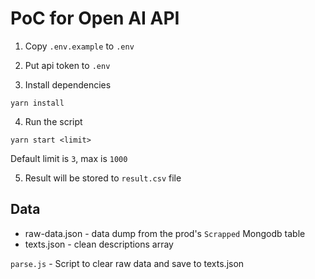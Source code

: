 # PoC for Open AI API

1. Copy `.env.example` to `.env`

2. Put api token to `.env`

3. Install dependencies

```
yarn install
```

4. Run the script

```
yarn start <limit>
```

Default limit is `3`, max is `1000`

5. Result will be stored to `result.csv` file

## Data

- raw-data.json - data dump from the prod's `Scrapped` Mongodb table
- texts.json - clean descriptions array

`parse.js` - Script to clear raw data and save to texts.json
